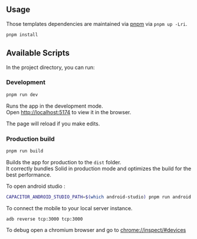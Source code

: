 ## Usage

Those templates dependencies are maintained via [pnpm](https://pnpm.io) via `pnpm up -Lri`.

```bash
pnpm install
```

## Available Scripts

In the project directory, you can run:

### Development

```bash
pnpm run dev
```

Runs the app in the development mode.<br>
Open [http://localhost:5174](http://localhost:5174) to view it in the browser.

The page will reload if you make edits.<br>

### Production build

```bash
pnpm run build
```

Builds the app for production to the `dist` folder.<br>
It correctly bundles Solid in production mode and optimizes the build for the best performance.

To open android studio :

```bash
CAPACITOR_ANDROID_STUDIO_PATH=$(which android-studio) pnpm run android
```

To connect the mobile to your local server instance.

```
adb reverse tcp:3000 tcp:3000
```

To debug open a chromium browser and go to [chrome://inspect/#devices](chrome://inspect/#devices)
